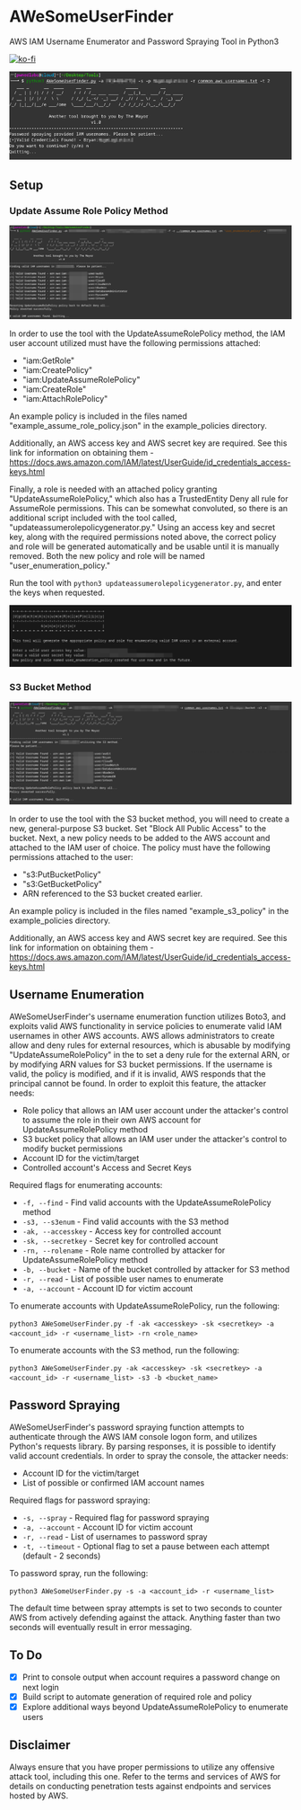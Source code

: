 # AWeSomeUserFinder
AWS IAM Username Enumerator and Password Spraying Tool in Python3

[![ko-fi](https://ko-fi.com/img/githubbutton_sm.svg)](https://ko-fi.com/M4M03Q2JN)

<p align="left">
  <img src="https://github.com/dievus/AWeSomeUserFinder/blob/main/images/image2.png"/>
</p>

## Setup

### Update Assume Role Policy Method

<p align="left">
  <img src="https://github.com/dievus/AWeSomeUserFinder/blob/main/images/image5.png" />
</p>

In order to use the tool with the UpdateAssumeRolePolicy method, the IAM user account utilized must have the following permissions attached:

- "iam:GetRole"
- "iam:CreatePolicy"
- "iam:UpdateAssumeRolePolicy"
- "iam:CreateRole"
- "iam:AttachRolePolicy"

An example policy is included in the files named "example_assume_role_policy.json" in the example_policies directory.

Additionally, an AWS access key and AWS secret key are required. See this link for information on obtaining them - https://docs.aws.amazon.com/IAM/latest/UserGuide/id_credentials_access-keys.html

Finally, a role is needed with an attached policy granting "UpdateAssumeRolePolicy," which also has a TrustedEntity Deny all rule for AssumeRole permissions. This can be somewhat convoluted, so there is an additional script included with the tool called, "updateassumerolepolicygenerator.py." Using an access key and secret key, along with the required permissions noted above, the correct policy and role will be generated automatically and be usable until it is manually removed. Both the new policy and role will be named "user_enumeration_policy."

Run the tool with `python3 updateassumerolepolicygenerator.py`, and enter the keys when requested.

<p align="left">
  <img src="https://github.com/dievus/AWeSomeUserFinder/blob/main/images/image3.png" />
</p>

### S3 Bucket Method

<p align="left">
  <img src="https://github.com/dievus/AWeSomeUserFinder/blob/main/images/image4.png" />
</p>

In order to use the tool with the S3 bucket method, you will need to create a new, general-purpose S3 bucket. Set "Block All Public Access" to the bucket. Next, a new policy needs to be added to the AWS account and attached to the IAM user of choice. The policy must have the following permissions attached to the user:

- "s3:PutBucketPolicy"
- "s3:GetBucketPolicy"
- ARN referenced to the S3 bucket created earlier.

An example policy is included in the files named "example_s3_policy" in the example_policies directory. 

Additionally, an AWS access key and AWS secret key are required. See this link for information on obtaining them - https://docs.aws.amazon.com/IAM/latest/UserGuide/id_credentials_access-keys.html

## Username Enumeration
AWeSomeUserFinder's username enumeration function utilizes Boto3, and exploits valid AWS functionality in service policies to enumerate valid IAM usernames in other AWS accounts. AWS allows administrators to create allow and deny rules for external resources, which is abusable by modifying "UpdateAssumeRolePolicy" in the  to set a deny rule for the external ARN, or by modifying ARN values for S3 bucket permissions. If the username is valid, the policy is modified, and if it is invalid, AWS responds that the principal cannot be found. In order to exploit this feature, the attacker needs:

- Role policy that allows an IAM user account under the attacker's control to assume the role in their own AWS account for UpdateAssumeRolePolicy method
- S3 bucket policy that allows an IAM user under the attacker's control to modify bucket permissions
- Account ID for the victim/target
- Controlled account's Access and Secret Keys

Required flags for enumerating accounts:

- `-f, --find` - Find valid accounts with the UpdateAssumeRolePolicy method
- `-s3, --s3enum` - Find valid accounts with the S3 method
- `-ak, --accesskey` - Access key for controlled account
- `-sk, --secretkey` - Secret key for controlled account
- `-rn, --rolename` - Role name controlled by attacker for UpdateAssumeRolePolicy method
- `-b, --bucket` - Name of the bucket controlled by attacker for S3 method
- `-r, --read` - List of possible user names to enumerate
- `-a, --account` - Account ID for victim account

To enumerate accounts with UpdateAssumeRolePolicy, run the following:

`python3 AWeSomeUserFinder.py -f -ak <accesskey> -sk <secretkey> -a <account_id> -r <username_list> -rn <role_name>`

To enumerate accounts with the S3 method, run the following:

`python3 AWeSomeUserFinder.py -ak <accesskey> -sk <secretkey> -a <account_id> -r <username_list> -s3 -b <bucket_name>`

## Password Spraying
AWeSomeUserFinder's password spraying function attempts to authenticate through the AWS IAM console logon form, and utilizes Python's requests library. By parsing responses, it is possible to identify valid account credentials. In order to spray the console, the attacker needs:

- Account ID for the victim/target
- List of possible or confirmed IAM account names

Required flags for password spraying:

- `-s, --spray` - Required flag for password spraying
- `-a, --account` - Account ID for victim account
- `-r, --read` - List of usernames to password spray
- `-t, --timeout` - Optional flag to set a pause between each attempt (default - 2 seconds)

To password spray, run the following:

`python3 AWeSomeUserFinder.py -s -a <account_id> -r <username_list>`

The default time between spray attempts is set to two seconds to counter AWS from actively defending against the attack. Anything faster than two seconds will eventually result in error messaging.

## To Do

- [X] Print to console output when account requires a password change on next login
- [X] Build script to automate generation of required role and policy
- [X] Explore additional ways beyond UpdateAssumeRolePolicy to enumerate users

## Disclaimer

Always ensure that you have proper permissions to utilize any offensive attack tool, including this one. Refer to the terms and services of AWS for details on conducting penetration tests against endpoints and services hosted by AWS.
